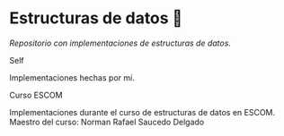 # Estructuras de datos 🚀

_Repositorio con implementaciones de estructuras de datos._


Self

Implementaciones hechas por mí.

Curso ESCOM

Implementaciones durante el curso de estructuras de datos en ESCOM.
Maestro del curso: Norman Rafael Saucedo Delgado
